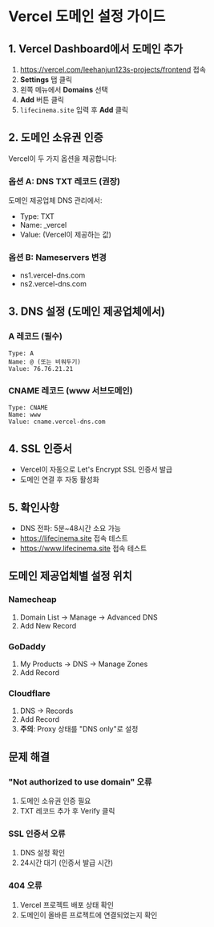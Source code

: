 # Vercel 도메인 설정 가이드

## 1. Vercel Dashboard에서 도메인 추가

1. https://vercel.com/leehanjun123s-projects/frontend 접속
2. **Settings** 탭 클릭
3. 왼쪽 메뉴에서 **Domains** 선택
4. **Add** 버튼 클릭
5. `lifecinema.site` 입력 후 **Add** 클릭

## 2. 도메인 소유권 인증

Vercel이 두 가지 옵션을 제공합니다:

### 옵션 A: DNS TXT 레코드 (권장)
도메인 제공업체 DNS 관리에서:
- Type: TXT
- Name: _vercel
- Value: (Vercel이 제공하는 값)

### 옵션 B: Nameservers 변경
- ns1.vercel-dns.com
- ns2.vercel-dns.com

## 3. DNS 설정 (도메인 제공업체에서)

### A 레코드 (필수)
```
Type: A
Name: @ (또는 비워두기)
Value: 76.76.21.21
```

### CNAME 레코드 (www 서브도메인)
```
Type: CNAME
Name: www
Value: cname.vercel-dns.com
```

## 4. SSL 인증서
- Vercel이 자동으로 Let's Encrypt SSL 인증서 발급
- 도메인 연결 후 자동 활성화

## 5. 확인사항
- DNS 전파: 5분~48시간 소요 가능
- https://lifecinema.site 접속 테스트
- https://www.lifecinema.site 접속 테스트

## 도메인 제공업체별 설정 위치

### Namecheap
1. Domain List → Manage → Advanced DNS
2. Add New Record

### GoDaddy
1. My Products → DNS → Manage Zones
2. Add Record

### Cloudflare
1. DNS → Records
2. Add Record
3. **주의**: Proxy 상태를 "DNS only"로 설정

## 문제 해결

### "Not authorized to use domain" 오류
1. 도메인 소유권 인증 필요
2. TXT 레코드 추가 후 Verify 클릭

### SSL 인증서 오류
1. DNS 설정 확인
2. 24시간 대기 (인증서 발급 시간)

### 404 오류
1. Vercel 프로젝트 배포 상태 확인
2. 도메인이 올바른 프로젝트에 연결되었는지 확인